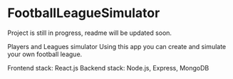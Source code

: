 # FootballLeagueSimulator
Project is still in progress, readme will be updated soon.

Players and Leagues simulator
Using this app you can create and simulate your own football league.

Frontend stack: React.js
Backend stack: Node.js, Express, MongoDB

